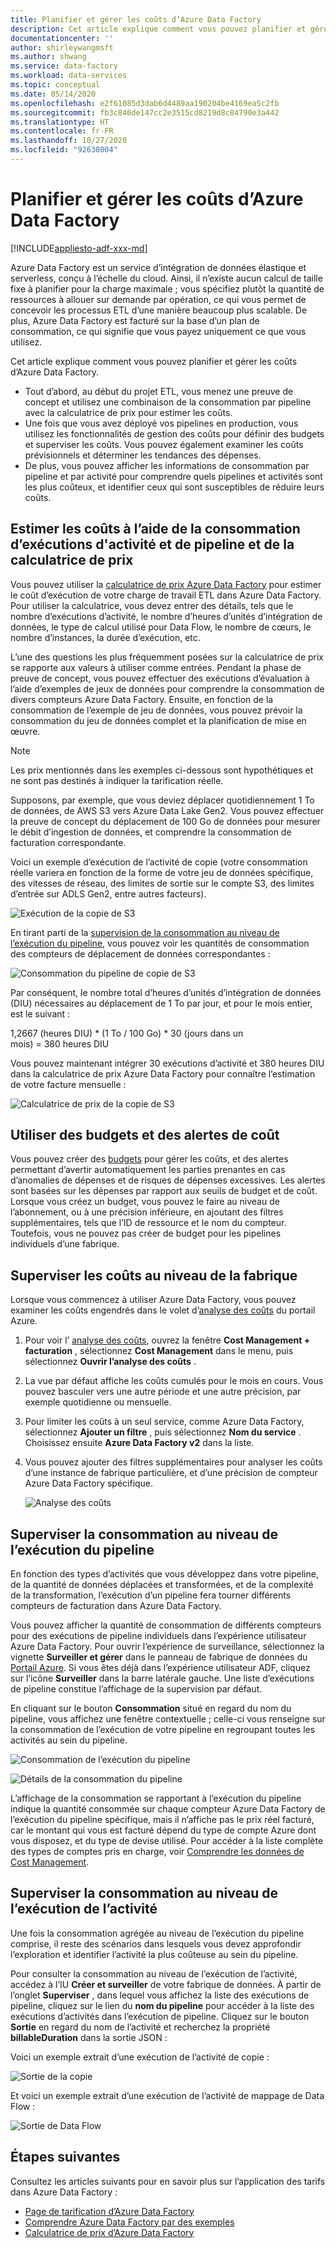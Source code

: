 ```yaml
---
title: Planifier et gérer les coûts d’Azure Data Factory
description: Cet article explique comment vous pouvez planifier et gérer les coûts pour Azure Data Factory.
documentationcenter: ''
author: shirleywangmsft
ms.author: shwang
ms.service: data-factory
ms.workload: data-services
ms.topic: conceptual
ms.date: 05/14/2020
ms.openlocfilehash: e2f61085d3dab6d4489aa190204be4169ea5c2fb
ms.sourcegitcommit: fb3c846de147cc2e3515cd8219d8c84790e3a442
ms.translationtype: HT
ms.contentlocale: fr-FR
ms.lasthandoff: 10/27/2020
ms.locfileid: "92638004"
---
```

# <a name="plan-and-manage-costs-for-azure-data-factory"></a>Planifier et gérer les coûts d’Azure Data Factory

[!INCLUDE[appliesto-adf-xxx-md](includes/appliesto-adf-xxx-md.md)]

Azure Data Factory est un service d’intégration de données élastique et serverless, conçu à l’échelle du cloud.  Ainsi, il n’existe aucun calcul de taille fixe à planifier pour la charge maximale ; vous spécifiez plutôt la quantité de ressources à allouer sur demande par opération, ce qui vous permet de concevoir les processus ETL d’une manière beaucoup plus scalable. De plus, Azure Data Factory est facturé sur la base d’un plan de consommation, ce qui signifie que vous payez uniquement ce que vous utilisez.

Cet article explique comment vous pouvez planifier et gérer les coûts d’Azure Data Factory.

*   Tout d’abord, au début du projet ETL, vous menez une preuve de concept et utilisez une combinaison de la consommation par pipeline avec la calculatrice de prix pour estimer les coûts.
*   Une fois que vous avez déployé vos pipelines en production, vous utilisez les fonctionnalités de gestion des coûts pour définir des budgets et superviser les coûts. Vous pouvez également examiner les coûts prévisionnels et déterminer les tendances des dépenses.
*   De plus, vous pouvez afficher les informations de consommation par pipeline et par activité pour comprendre quels pipelines et activités sont les plus coûteux, et identifier ceux qui sont susceptibles de réduire leurs coûts.

## <a name="estimate-costs-using-pipeline-and-activity-run-consumption-and-pricing-calculator"></a>Estimer les coûts à l’aide de la consommation d’exécutions d'activité et de pipeline et de la calculatrice de prix

Vous pouvez utiliser la [calculatrice de prix Azure Data Factory](https://azure.microsoft.com/pricing/calculator/?service=data-factory) pour estimer le coût d’exécution de votre charge de travail ETL dans Azure Data Factory.  Pour utiliser la calculatrice, vous devez entrer des détails, tels que le nombre d’exécutions d’activité, le nombre d’heures d’unités d’intégration de données, le type de calcul utilisé pour Data Flow, le nombre de cœurs, le nombre d’instances, la durée d’exécution, etc.

L’une des questions les plus fréquemment posées sur la calculatrice de prix se rapporte aux valeurs à utiliser comme entrées.  Pendant la phase de preuve de concept, vous pouvez effectuer des exécutions d’évaluation à l’aide d’exemples de jeux de données pour comprendre la consommation de divers compteurs Azure Data Factory.  Ensuite, en fonction de la consommation de l’exemple de jeu de données, vous pouvez prévoir la consommation du jeu de données complet et la planification de mise en œuvre.

> [!NOTE]
> Les prix mentionnés dans les exemples ci-dessous sont hypothétiques et ne sont pas destinés à indiquer la tarification réelle.

Supposons, par exemple, que vous deviez déplacer quotidiennement 1 To de données, de AWS S3 vers Azure Data Lake Gen2.  Vous pouvez effectuer la preuve de concept du déplacement de 100 Go de données pour mesurer le débit d’ingestion de données, et comprendre la consommation de facturation correspondante.

Voici un exemple d’exécution de l’activité de copie (votre consommation réelle variera en fonction de la forme de votre jeu de données spécifique, des vitesses de réseau, des limites de sortie sur le compte S3, des limites d’entrée sur ADLS Gen2, entre autres facteurs).

![Exécution de la copie de S3](media/plan-manage-costs/s3-copy-run-details.png)

En tirant parti de la [supervision de la consommation au niveau de l’exécution du pipeline](#monitor-consumption-at-pipeline-run-level), vous pouvez voir les quantités de consommation des compteurs de déplacement de données correspondantes :

![Consommation du pipeline de copie de S3](media/plan-manage-costs/s3-copy-pipeline-consumption.png)

Par conséquent, le nombre total d’heures d’unités d’intégration de données (DIU) nécessaires au déplacement de 1 To par jour, et pour le mois entier, est le suivant :

1,2667 (heures DIU) * (1 To / 100 Go) * 30 (jours dans un mois) = 380 heures DIU

Vous pouvez maintenant intégrer 30 exécutions d’activité et 380 heures DIU dans la calculatrice de prix Azure Data Factory pour connaître l’estimation de votre facture mensuelle :

![Calculatrice de prix de la copie de S3](media/plan-manage-costs/s3-copy-pricing-calculator.png)

## <a name="use-budgets-and-cost-alerts"></a>Utiliser des budgets et des alertes de coût

Vous pouvez créer des [budgets](../cost-management-billing/costs/tutorial-acm-create-budgets.md) pour gérer les coûts, et des alertes permettant d’avertir automatiquement les parties prenantes en cas d’anomalies de dépenses et de risques de dépenses excessives.  Les alertes sont basées sur les dépenses par rapport aux seuils de budget et de coût.  Lorsque vous créez un budget, vous pouvez le faire au niveau de l’abonnement, ou à une précision inférieure, en ajoutant des filtres supplémentaires, tels que l’ID de ressource et le nom du compteur.  Toutefois, vous ne pouvez pas créer de budget pour les pipelines individuels d’une fabrique.

## <a name="monitor-costs-at-factory-level"></a>Superviser les coûts au niveau de la fabrique

Lorsque vous commencez à utiliser Azure Data Factory, vous pouvez examiner les coûts engendrés dans le volet d’[analyse des coûts](../cost-management-billing/costs/quick-acm-cost-analysis.md) du portail Azure.

1. Pour voir l’ [analyse des coûts](../cost-management-billing/costs/quick-acm-cost-analysis.md), ouvrez la fenêtre **Cost Management + facturation** , sélectionnez **Cost Management** dans le menu, puis sélectionnez **Ouvrir l’analyse des coûts** .
2. La vue par défaut affiche les coûts cumulés pour le mois en cours.  Vous pouvez basculer vers une autre période et une autre précision, par exemple quotidienne ou mensuelle.
3. Pour limiter les coûts à un seul service, comme Azure Data Factory, sélectionnez **Ajouter un filtre** , puis sélectionnez **Nom du service** .  Choisissez ensuite **Azure Data Factory v2** dans la liste.
4. Vous pouvez ajouter des filtres supplémentaires pour analyser les coûts d’une instance de fabrique particulière, et d’une précision de compteur Azure Data Factory spécifique.

   ![Analyse des coûts](media/plan-manage-costs/cost-analysis.png)

## <a name="monitor-consumption-at-pipeline-run-level"></a>Superviser la consommation au niveau de l’exécution du pipeline

En fonction des types d’activités que vous développez dans votre pipeline, de la quantité de données déplacées et transformées, et de la complexité de la transformation, l’exécution d’un pipeline fera tourner différents compteurs de facturation dans Azure Data Factory.

Vous pouvez afficher la quantité de consommation de différents compteurs pour des exécutions de pipeline individuels dans l’expérience utilisateur Azure Data Factory. Pour ouvrir l’expérience de surveillance, sélectionnez la vignette **Surveiller et gérer** dans le panneau de fabrique de données du [Portail Azure](https://portal.azure.com/). Si vous êtes déjà dans l’expérience utilisateur ADF, cliquez sur l’icône **Surveiller** dans la barre latérale gauche. Une liste d’exécutions de pipeline constitue l’affichage de la supervision par défaut.

En cliquant sur le bouton **Consommation** situé en regard du nom du pipeline, vous affichez une fenêtre contextuelle ; celle-ci vous renseigne sur la consommation de l’exécution de votre pipeline en regroupant toutes les activités au sein du pipeline.

![Consommation de l’exécution du pipeline](media/plan-manage-costs/pipeline-run-consumption.png)

![Détails de la consommation du pipeline](media/plan-manage-costs/pipeline-consumption-details.png)

L’affichage de la consommation se rapportant à l’exécution du pipeline indique la quantité consommée sur chaque compteur Azure Data Factory de l’exécution du pipeline spécifique, mais il n’affiche pas le prix réel facturé, car le montant qui vous est facturé dépend du type de compte Azure dont vous disposez, et du type de devise utilisé.  Pour accéder à la liste complète des types de comptes pris en charge, voir [Comprendre les données de Cost Management](../cost-management-billing/costs/understand-cost-mgt-data.md).

## <a name="monitor-consumption-at-activity-run-level"></a>Superviser la consommation au niveau de l’exécution de l’activité
Une fois la consommation agrégée au niveau de l’exécution du pipeline comprise, il reste des scénarios dans lesquels vous devez approfondir l’exploration et identifier l’activité la plus coûteuse au sein du pipeline.

Pour consulter la consommation au niveau de l’exécution de l’activité, accédez à l’IU **Créer et surveiller** de votre fabrique de données. À partir de l’onglet **Superviser** , dans lequel vous affichez la liste des exécutions de pipeline, cliquez sur le lien du **nom du pipeline** pour accéder à la liste des exécutions d’activités dans l’exécution de pipeline.  Cliquez sur le bouton **Sortie** en regard du nom de l’activité et recherchez la propriété **billableDuration** dans la sortie JSON :

Voici un exemple extrait d’une exécution de l’activité de copie :

![Sortie de la copie](media/plan-manage-costs/copy-output.png)

Et voici un exemple extrait d’une exécution de l’activité de mappage de Data Flow :

![Sortie de Data Flow](media/plan-manage-costs/dataflow-output.png)

## <a name="next-steps"></a>Étapes suivantes

Consultez les articles suivants pour en savoir plus sur l’application des tarifs dans Azure Data Factory :

- [Page de tarification d’Azure Data Factory](https://azure.microsoft.com/pricing/details/data-factory/ssis/)
- [Comprendre Azure Data Factory par des exemples](./pricing-concepts.md)
- [Calculatrice de prix d’Azure Data Factory](https://azure.microsoft.com/pricing/calculator/?service=data-factory)